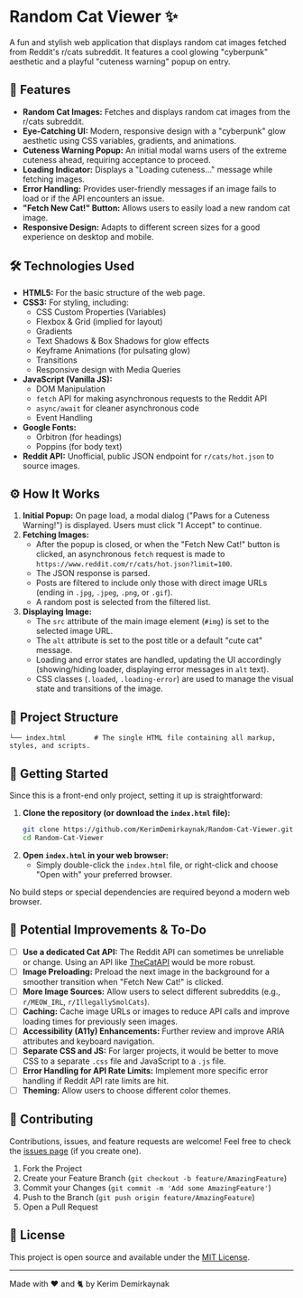 # Random Cat Viewer ✨

A fun and stylish web application that displays random cat images fetched from Reddit's r/cats subreddit. It features a cool glowing "cyberpunk" aesthetic and a playful "cuteness warning" popup on entry.

## 🚀 Features

*   **Random Cat Images:** Fetches and displays random cat images from the r/cats subreddit.
*   **Eye-Catching UI:** Modern, responsive design with a "cyberpunk" glow aesthetic using CSS variables, gradients, and animations.
*   **Cuteness Warning Popup:** An initial modal warns users of the extreme cuteness ahead, requiring acceptance to proceed.
*   **Loading Indicator:** Displays a "Loading cuteness..." message while fetching images.
*   **Error Handling:** Provides user-friendly messages if an image fails to load or if the API encounters an issue.
*   **"Fetch New Cat!" Button:** Allows users to easily load a new random cat image.
*   **Responsive Design:** Adapts to different screen sizes for a good experience on desktop and mobile.

## 🛠️ Technologies Used

*   **HTML5:** For the basic structure of the web page.
*   **CSS3:** For styling, including:
    *   CSS Custom Properties (Variables)
    *   Flexbox & Grid (implied for layout)
    *   Gradients
    *   Text Shadows & Box Shadows for glow effects
    *   Keyframe Animations (for pulsating glow)
    *   Transitions
    *   Responsive design with Media Queries
*   **JavaScript (Vanilla JS):**
    *   DOM Manipulation
    *   `fetch` API for making asynchronous requests to the Reddit API
    *   `async/await` for cleaner asynchronous code
    *   Event Handling
*   **Google Fonts:**
    *   Orbitron (for headings)
    *   Poppins (for body text)
*   **Reddit API:** Unofficial, public JSON endpoint for `r/cats/hot.json` to source images.

## ⚙️ How It Works

1.  **Initial Popup:** On page load, a modal dialog ("Paws for a Cuteness Warning!") is displayed. Users must click "I Accept" to continue.
2.  **Fetching Images:**
    *   After the popup is closed, or when the "Fetch New Cat!" button is clicked, an asynchronous `fetch` request is made to `https://www.reddit.com/r/cats/hot.json?limit=100`.
    *   The JSON response is parsed.
    *   Posts are filtered to include only those with direct image URLs (ending in `.jpg`, `.jpeg`, `.png`, or `.gif`).
    *   A random post is selected from the filtered list.
3.  **Displaying Image:**
    *   The `src` attribute of the main image element (`#img`) is set to the selected image URL.
    *   The `alt` attribute is set to the post title or a default "cute cat" message.
    *   Loading and error states are handled, updating the UI accordingly (showing/hiding loader, displaying error messages in `alt` text).
    *   CSS classes (`.loaded`, `.loading-error`) are used to manage the visual state and transitions of the image.

## 📂 Project Structure

```
└── index.html       # The single HTML file containing all markup, styles, and scripts.
```

## 🚀 Getting Started

Since this is a front-end only project, setting it up is straightforward:

1.  **Clone the repository (or download the `index.html` file):**
    ```bash
    git clone https://github.com/KerimDemirkaynak/Random-Cat-Viewer.git
    cd Random-Cat-Viewer
    ```
2.  **Open `index.html` in your web browser:**
    *   Simply double-click the `index.html` file, or right-click and choose "Open with" your preferred browser.

No build steps or special dependencies are required beyond a modern web browser.

## 🔮 Potential Improvements & To-Do

*   [ ] **Use a dedicated Cat API:** The Reddit API can sometimes be unreliable or change. Using an API like [TheCatAPI](https://thecatapi.com/) would be more robust.
*   [ ] **Image Preloading:** Preload the next image in the background for a smoother transition when "Fetch New Cat!" is clicked.
*   [ ] **More Image Sources:** Allow users to select different subreddits (e.g., `r/MEOW_IRL`, `r/IllegallySmolCats`).
*   [ ] **Caching:** Cache image URLs or images to reduce API calls and improve loading times for previously seen images.
*   [ ] **Accessibility (A11y) Enhancements:** Further review and improve ARIA attributes and keyboard navigation.
*   [ ] **Separate CSS and JS:** For larger projects, it would be better to move CSS to a separate `.css` file and JavaScript to a `.js` file.
*   [ ] **Error Handling for API Rate Limits:** Implement more specific error handling if Reddit API rate limits are hit.
*   [ ] **Theming:** Allow users to choose different color themes.

## 🤝 Contributing

Contributions, issues, and feature requests are welcome! Feel free to check the [issues page](https://github.com/KerimDemirkaynak/Random-Cat-Viewer/issues) (if you create one).

1.  Fork the Project
2.  Create your Feature Branch (`git checkout -b feature/AmazingFeature`)
3.  Commit your Changes (`git commit -m 'Add some AmazingFeature'`)
4.  Push to the Branch (`git push origin feature/AmazingFeature`)
5.  Open a Pull Request

## 📜 License

This project is open source and available under the [MIT License](LICENSE).

---

Made with ❤️ and 🐈 by Kerim Demirkaynak
